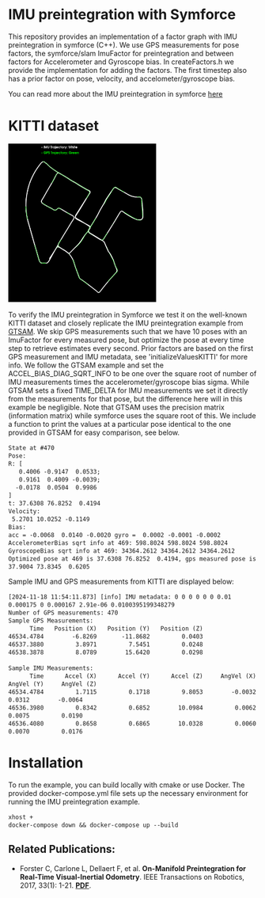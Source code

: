 # IMU preintegration with Symforce

This repository provides an implementation of a factor graph with IMU preintegration in symforce (C++). We use GPS measurements for pose factors, the symforce/slam ImuFactor for preintegration and between factors for Accelerometer and Gyroscope bias. In createFactors.h we provide the implementation for adding the factors.
The first timestep also has a prior factor on pose, velocity, and accelometer/gyroscope bias.

You can read more about the IMU preintegration in symforce [here](https://symforce.org/api-cpp/file/imu__factor_8h.html)

# KITTI dataset

<img src="assets/kitti_trajectory.png" alt="alt text" width="299" />

To verify the IMU preintegration in Symforce we test it on the well-known KITTI dataset and closely replicate the IMU preintegration example from [GTSAM](https://github.com/borglab/gtsam/blob/develop/examples/IMUKittiExampleGPS.cpp). We skip GPS measurements such that we have 10 poses with an ImuFactor for every measured pose, but optimize the pose at every time step to retrieve estimates every second. Prior factors are based on the first GPS measurement and IMU metadata, see 'initializeValuesKITTI' for more info. We follow the GTSAM example and set the ACCEL_BIAS_DIAG_SQRT_INFO to be one over the square root of number of IMU measurements times the accelerometer/gyroscope bias sigma. While GTSAM sets a fixed TIME_DELTA for IMU measurements we set it directly from the measurements for that pose, but the difference here will in this example be negligible. Note that GTSAM uses the precision matrix (information matrix) while symforce uses the square root of this. We include a function to print the values at a particular pose identical to the one provided in GTSAM for easy comparison, see below.

```plaintext
State at #470
Pose:
R: [
   0.4006 -0.9147  0.0533;
   0.9161  0.4009 -0.0039;
  -0.0178  0.0504  0.9986
]
t: 37.6308 76.8252  0.4194
Velocity:
 5.2701 10.0252 -0.1149
Bias:
acc = -0.0068  0.0140 -0.0020 gyro =  0.0002 -0.0001 -0.0002
AccelerometerBias sqrt info at 469: 598.8024 598.8024 598.8024
GyroscopeBias sqrt info at 469: 34364.2612 34364.2612 34364.2612
Optimized pose at 469 is 37.6308 76.8252  0.4194, gps measured pose is 37.9004 73.8345  0.6205
```

Sample IMU and GPS measurements from KITTI are displayed below:

```plaintext
[2024-11-18 11:54:11.873] [info] IMU metadata: 0 0 0 0 0 0 0.01 0.000175 0 0.000167 2.91e-06 0.0100395199348279
Number of GPS measurements: 470
Sample GPS Measurements:
      Time   Position (X)   Position (Y)   Position (Z)
46534.4784        -6.8269       -11.8682         0.0403
46537.3880         3.8971         7.5451         0.0248
46538.3878         8.0789        15.6420         0.0298

Sample IMU Measurements:
      Time      Accel (X)      Accel (Y)      Accel (Z)     AngVel (X)     AngVel (Y)     AngVel (Z)
46534.4784         1.7115         0.1718         9.8053        -0.0032         0.0312        -0.0064
46536.3980         0.8342         0.6852        10.0984         0.0062         0.0075         0.0190
46536.4080         0.8658         0.6865        10.0328         0.0060         0.0070         0.0176
```

# Installation

To run the example, you can build locally with cmake or use Docker. The provided docker-compose.yml file sets up the necessary environment for running the IMU preintegration example.

```
xhost +
docker-compose down && docker-compose up --build
```

## Related Publications:

- Forster C, Carlone L, Dellaert F, et al. **On-Manifold Preintegration for Real-Time Visual-Inertial Odometry**. IEEE Transactions on Robotics, 2017, 33(1): 1-21. **[PDF](http://rpg.ifi.uzh.ch/docs/TRO16_forster.pdf)**.
